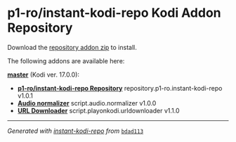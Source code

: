 # p1-ro/instant-kodi-repo Kodi Addon Repository

Download the [repository addon zip](master/datadir/repository.p1-ro.instant-kodi-repo/repository.p1-ro.instant-kodi-repo-1.0.1.zip) to install.

The following addons are available here:

[__master__](master/addons.xml) (Kodi ver. 17.0.0):

- [__p1-ro/instant-kodi-repo Repository__](master/datadir/repository.p1-ro.instant-kodi-repo/repository.p1-ro.instant-kodi-repo-1.0.1.zip) repository.p1-ro.instant-kodi-repo v1.0.1
- [__Audio normalizer__](master/datadir/script.audio.normalizer/script.audio.normalizer-1.0.0.zip) script.audio.normalizer v1.0.0
- [__URL Downloader__](master/datadir/script.playonkodi.urldownloader/script.playonkodi.urldownloader-1.1.0.zip) script.playonkodi.urldownloader v1.1.0

----
_Generated with [instant-kodi-repo](https://github.com/ping/instant-kodi-repo/) from_ [``bdad113``](https://github.com/p1-ro/instant-kodi-repo/commit/bdad113d3156c56fd2e157754c55aacd11084f2d)
